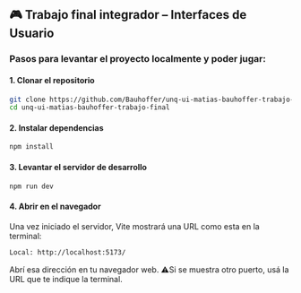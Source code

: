 ## 🎮 Trabajo final integrador – Interfaces de Usuario

### Pasos para levantar el proyecto localmente y poder jugar:

#### 1. Clonar el repositorio

```bash
git clone https://github.com/Bauhoffer/unq-ui-matias-bauhoffer-trabajo-final.git
cd unq-ui-matias-bauhoffer-trabajo-final
```


#### 2. Instalar dependencias

```bash
npm install
```

#### 3. Levantar el servidor de desarrollo
```bash
npm run dev
```

#### 4. Abrir en el navegador

Una vez iniciado el servidor, Vite mostrará una URL como esta en la terminal:

```bash
Local: http://localhost:5173/
```

Abrí esa dirección en tu navegador web.
⚠️Si se muestra otro puerto, usá la URL que te indique la terminal.
